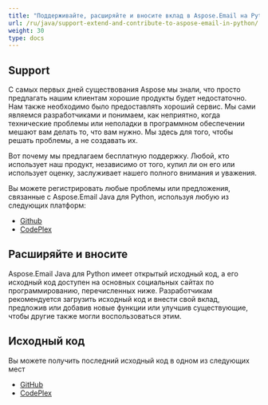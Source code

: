 ```yaml
---
title: "Поддерживайте, расширяйте и вносите вклад в Aspose.Email на Python"
url: /ru/java/support-extend-and-contribute-to-aspose-email-in-python/
weight: 30
type: docs
---
```



## **Support**
С самых первых дней существования Aspose мы знали, что просто предлагать нашим клиентам хорошие продукты будет недостаточно. Нам также необходимо было предоставлять хороший сервис. Мы сами являемся разработчиками и понимаем, как неприятно, когда технические проблемы или неполадки в программном обеспечении мешают вам делать то, что вам нужно. Мы здесь для того, чтобы решать проблемы, а не создавать их.

Вот почему мы предлагаем бесплатную поддержку. Любой, кто использует наш продукт, независимо от того, купил ли он его или использует оценку, заслуживает нашего полного внимания и уважения.

Вы можете регистрировать любые проблемы или предложения, связанные с Aspose.Email Java для Python, используя любую из следующих платформ:

- [Github](https://github.com/aspose-email/Aspose.Email-for-Java/issues)
- [CodePlex](https://archive.codeplex.com/?p=asposeemailjavapython)
## **Расширяйте и вносите**
Aspose.Email Java для Python имеет открытый исходный код, а его исходный код доступен на основных социальных сайтах по программированию, перечисленных ниже. Разработчикам рекомендуется загрузить исходный код и внести свой вклад, предложив или добавив новые функции или улучшив существующие, чтобы другие также могли воспользоваться этим.
## **Исходный код**
Вы можете получить последний исходный код в одном из следующих мест

- [GitHub](https://github.com/aspose-email/Aspose.Email-for-Java/releases/tag/Aspose.Email_Java_for_Python-v1.0)
- [CodePlex](https://archive.codeplex.com/?p=asposeemailjavapython)
